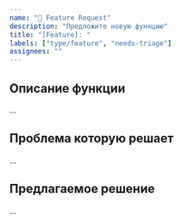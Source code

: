```yaml
---
name: "🚀 Feature Request" 
description: "Предложите новую функцию"
title: "[Feature]: "
labels: ["type/feature", "needs-triage"]
assignees: ""
---
```


## Описание функции
...

## Проблема которую решает
...

## Предлагаемое решение
...
